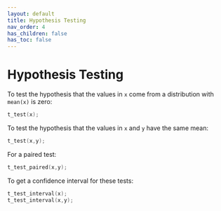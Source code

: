 ```yaml
---
layout: default
title: Hypothesis Testing
nav_order: 4
has_children: false
has_toc: false
---
```

# Hypothesis Testing

To test the hypothesis that the values in `x` come from a distribution with `mean(x)` is zero:

```cpp
t_test(x);
```

To test the hypothesis that the values in `x` and `y` have the same mean:

```cpp
t_test(x,y);
```

For a paired test:

```cpp
t_test_paired(x,y);
```

To get a confidence interval for these tests:

```cpp
t_test_interval(x);
t_test_interval(x,y);
```




<!-- Generated with mdsplit: https://github.com/alandefreitas/mdsplit -->
